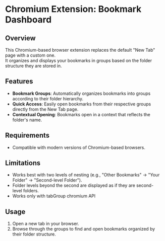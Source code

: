 # Chromium Extension: Bookmark Dashboard

## Overview
This Chromium-based browser extension replaces the default "New Tab" page with a custom one.  
It organizes and displays your bookmarks in groups based on the folder structure they are stored in.

## Features
- **Bookmark Groups**: Automatically organizes bookmarks into groups according to their folder hierarchy.
- **Quick Access**: Easily open bookmarks from their respective groups directly from the New Tab page.
- **Contextual Opening**: Bookmarks open in a context that reflects the folder's name.

## Requirements
- Compatible with modern versions of Chromium-based browsers.

## Limitations
- Works best with two levels of nesting (e.g., "Other Bookmarks" → "Your Folder" → "Second-level Folder").
- Folder levels beyond the second are displayed as if they are second-level folders.
- Works only with tabGroup chromium API

## Usage
1. Open a new tab in your browser.
2. Browse through the groups to find and open bookmarks organized by their folder structure.
